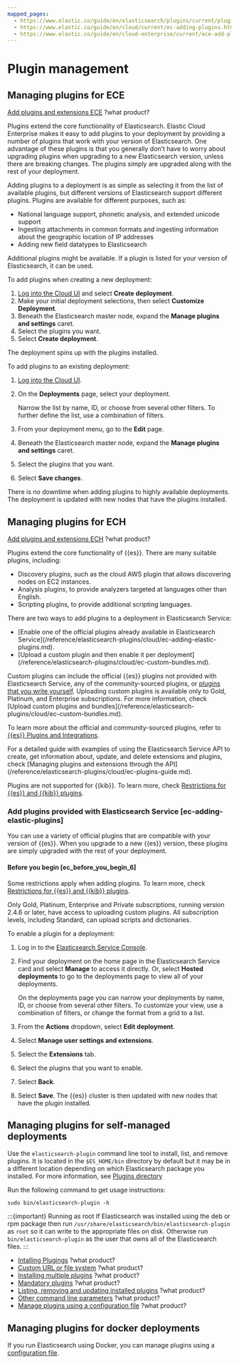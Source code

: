 ```yaml
---
mapped_pages:
  - https://www.elastic.co/guide/en/elasticsearch/plugins/current/plugin-management.html
  - https://www.elastic.co/guide/en/cloud/current/ec-adding-plugins.html
  - https://www.elastic.co/guide/en/cloud-enterprise/current/ece-add-plugins.html
---
```


# Plugin management

## Managing plugins for ECE
[Add plugins and extensions ECE](./cloud-enterprise/ece-add-plugins.md) ?what product?

Plugins extend the core functionality of Elasticsearch. Elastic Cloud Enterprise makes it easy to add plugins to your deployment by providing a number of plugins that work with your version of Elasticsearch. One advantage of these plugins is that you generally don’t have to worry about upgrading plugins when upgrading to a new Elasticsearch version, unless there are breaking changes. The plugins simply are upgraded along with the rest of your deployment.

Adding plugins to a deployment is as simple as selecting it from the list of available plugins, but different versions of Elasticsearch support different plugins. Plugins are available for different purposes, such as:

* National language support, phonetic analysis, and extended unicode support
* Ingesting attachments in common formats and ingesting information about the geographic location of IP addresses
* Adding new field datatypes to Elasticsearch

Additional plugins might be available. If a plugin is listed for your version of Elasticsearch, it can be used.

To add plugins when creating a new deployment:

1. [Log into the Cloud UI](docs-content://deploy-manage/deploy/cloud-enterprise/log-into-cloud-ui.md) and select **Create deployment**.
2. Make your initial deployment selections, then select **Customize Deployment**.
3. Beneath the Elasticsearch master node, expand the **Manage plugins and settings** caret.
4. Select the plugins you want.
5. Select **Create deployment**.

The deployment spins up with the plugins installed.

To add plugins to an existing deployment:

1. [Log into the Cloud UI](docs-content://deploy-manage/deploy/cloud-enterprise/log-into-cloud-ui.md).
2. On the **Deployments** page, select your deployment.

    Narrow the list by name, ID, or choose from several other filters. To further define the list, use a combination of filters.

3. From your deployment menu, go to the **Edit** page.
4. Beneath the Elasticsearch master node, expand the **Manage plugins and settings** caret.
5. Select the plugins that you want.
6. Select **Save changes**.

There is no downtime when adding plugins to highly available deployments. The deployment is updated with new nodes that have the plugins installed.

## Managing plugins for ECH
[Add plugins and extensions ECH](./cloud/ec-adding-plugins.md) ?what product?

Plugins extend the core functionality of {{es}}. There are many suitable plugins, including:

* Discovery plugins, such as the cloud AWS plugin that allows discovering nodes on EC2 instances.
* Analysis plugins, to provide analyzers targeted at languages other than English.
* Scripting plugins, to provide additional scripting languages.

There are two ways to add plugins to a deployment in Elasticsearch Service:

* [Enable one of the official plugins already available in Elasticsearch Service](/reference/elasticsearch-plugins/cloud/ec-adding-elastic-plugins.md\).
* [Upload a custom plugin and then enable it per deployment](/reference/elasticsearch-plugins/cloud/ec-custom-bundles.md\).

Custom plugins can include the official {{es}} plugins not provided with Elasticsearch Service, any of the community-sourced plugins, or [plugins that you write yourself](/extend/index.md). Uploading custom plugins is available only to Gold, Platinum, and Enterprise subscriptions. For more information, check [Upload custom plugins and bundles](/reference/elasticsearch-plugins/cloud/ec-custom-bundles.md\).

To learn more about the official and community-sourced plugins, refer to [{{es}} Plugins and Integrations](/reference/elasticsearch-plugins/index.md).

For a detailed guide with examples of using the Elasticsearch Service API to create, get information about, update, and delete extensions and plugins, check [Managing plugins and extensions through the API](/reference/elasticsearch-plugins/cloud/ec-plugins-guide.md\).

Plugins are not supported for {{kib}}. To learn more, check [Restrictions for {{es}} and {{kib}} plugins](cloud://release-notes/cloud-hosted/known-issues.md#ec-restrictions-plugins).

### Add plugins provided with Elasticsearch Service [ec-adding-elastic-plugins]

You can use a variety of official plugins that are compatible with your version of {{es}}. When you upgrade to a new {{es}} version, these plugins are simply upgraded with the rest of your deployment.

#### Before you begin [ec_before_you_begin_6]

Some restrictions apply when adding plugins. To learn more, check [Restrictions for {{es}} and {{kib}} plugins](cloud://release-notes/cloud-hosted/known-issues.md#ec-restrictions-plugins).

Only Gold, Platinum, Enterprise and Private subscriptions, running version 2.4.6 or later, have access to uploading custom plugins. All subscription levels, including Standard, can upload scripts and dictionaries.

To enable a plugin for a deployment:

1. Log in to the [Elasticsearch Service Console](https://cloud.elastic.co?page=docs&placement=docs-body).
2. Find your deployment on the home page in the Elasticsearch Service card and select **Manage** to access it directly. Or, select **Hosted deployments** to go to the deployments page to view all of your deployments.

    On the deployments page you can narrow your deployments by name, ID, or choose from several other filters. To customize your view, use a combination of filters, or change the format from a grid to a list.

3. From the **Actions** dropdown, select **Edit deployment**.
4. Select **Manage user settings and extensions**.
5. Select the **Extensions** tab.
6. Select the plugins that you want to enable.
7. Select **Back**.
8. Select **Save**. The {{es}} cluster is then updated with new nodes that have the plugin installed.

## Managing plugins for self-managed deployments
Use the `elasticsearch-plugin` command line tool to install, list, and remove plugins. It is located in the `$ES_HOME/bin` directory by default but it may be in a different location depending on which Elasticsearch package you installed. For more information, see [Plugins directory](_plugins_directory.md)

Run the following command to get usage instructions:

``` 
sudo bin/elasticsearch-plugin -h
```

:::{important} Running as root
If Elasticsearch was installed using the deb or rpm package then run `/usr/share/elasticsearch/bin/elasticsearch-plugin` as `root` so it can write to the appropriate files on disk. Otherwise run `bin/elasticsearch-plugin` as the user that owns all of the Elasticsearch files.
:::

* [Intalling Plugings](./installation.md) ?what product?
* [Custom URL or file system](./plugin-management-custom-url.md) ?what product?
* [Installing multiple plugins](./installing-multiple-plugins.md) ?what product?
* [Mandatory plugins](./mandatory-plugins.md) ?what product?
* [Listing, removing and updating installed plugins](./listing-removing-updating.md) ?what product?
* [Other command line parameters](./_other_command_line_parameters.md) ?what product?
* [Manage plugins using a configuration file](./manage-plugins-using-configuration-file.md) ?what product?

## Managing plugins for docker deployments
If you run Elasticsearch using Docker, you can manage plugins using a [configuration file](manage-plugins-using-configuration-file.md).





